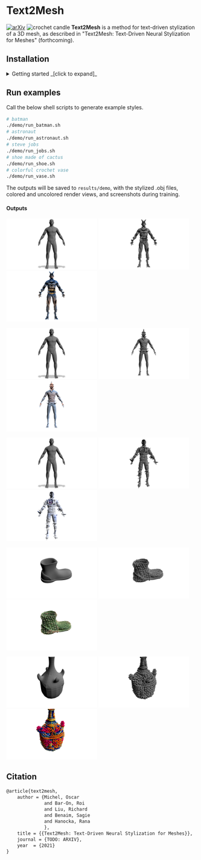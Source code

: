 # Text2Mesh
[![arXiv](https://img.shields.io/badge/arXiv-Text2Mesh-b31b1b.svg)](https://arxiv.org/abs/1234.56789)
![crochet candle](images/vases.gif)
**Text2Mesh** is a method for text-driven stylization of a 3D mesh, as described in "Text2Mesh: Text-Driven Neural Stylization for Meshes" (forthcoming).

## Installation
<details>
  <summary>Getting started _[click to expand]_</summary>

**Note:** The below installation will fail if run on something other than a CUDA GPU machine.
```
conda env create --file text2mesh.yml
conda activate text2mesh
```

## System Requirements
- Python 3.7
- CUDA 10.2
- GPU w/ minimum 8 GB ram
</details>

## Run examples
Call the below shell scripts to generate example styles. 
```bash
# batman 
./demo/run_batman.sh
# astronaut 
./demo/run_astronaut.sh
# steve jobs 
./demo/run_jobs.sh
# shoe made of cactus 
./demo/run_shoe.sh
# colorful crochet vase 
./demo/run_vase.sh
```
The outputs will be saved to `results/demo`, with the stylized .obj files, colored and uncolored render views, and screenshots during training.

#### Outputs
<p float="center">
<img alt="person" height="135" src="images/person.png" width="240"/>
<img alt="batman geometry" height="135" src="images/batman_init.png" width="240"/>
<img alt="batman style" height="135" src="images/batman_final.png" width="240"/>
</p>

<p float="center">
<img alt="person" height="135" src="images/person.png" width="240"/>
<img alt="steve jobs geometry" height="135" src="images/jobs_init.png" width="240"/>
<img alt="batman style" height="135" src="images/jobs_final.png" width="240"/>
</p>

<p float="center">
<img alt="person" height="135" src="images/person.png" width="240"/>
<img alt="astronaut geometry" height="135" src="images/astronaut_init.png" width="240"/>
<img alt="astronaut style" height="135" src="images/astronaut_final.png" width="240"/>
</p>

<p float="center">
<img alt="shoe" height="135" src="images/shoe.png" width="240"/>
<img alt="shoe geometry" height="135" src="images/shoe_init.png" width="240"/>
<img alt="shoe style" height="135" src="images/shoe_final.png" width="240"/>
</p>

<p float="center">
<img alt="vase" height="135" src="images/vase.png" width="240"/>
<img alt="vase geometry" height="135" src="images/vase_init.png" width="240"/>
<img alt="vase style" height="135" src="images/vase_final.png" width="240"/>
</p>

## Citation
```
@article{text2mesh,
    author = {Michel, Oscar
              and Bar-On, Roi
              and Liu, Richard
              and Benaim, Sagie
              and Hanocka, Rana
              },
    title = {{Text2Mesh: Text-Driven Neural Stylization for Meshes}},
    journal = {TODO: ARXIV},
    year  = {2021}
}
```
